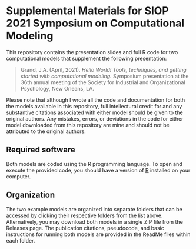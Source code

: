 # Supplemental Materials for SIOP 2021 Symposium on Computational Modeling
This repository contains the  presentation slides and full R code for two computational models that supplement the following presentation:

> Grand, J.A. (April, 2021). *Hello World! Tools, techniques, and getting started with computational modeling.* Symposium presentation at the 36th annual meeting of the Society for Industrial and Organizational Psychology, New Orleans, LA.

Please note that although I wrote all the code and documentation for both the models available in this repository, full intellectural credit for and any substantive citations associated with either model should be given to the original authors. Any mistakes, errors, or deviations in the code for either model downloaded from this repository are mine and should not be attributed to the original authors.

## Required software
Both models are coded using the R programming language. To open and execute the provided code, you should have a version of [R](https://cran.r-project.org/) installed on your computer.

## Organization
The two example models are organized into separate folders that can be accessed by clicking their respective folders from the list above. Alternatively, you may download both models in a single ZIP file from the Releases page. The publication citations, pseudocode, and basic instructions for running both models are provided in the ReadMe files within each folder.

